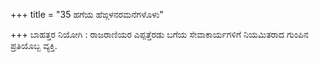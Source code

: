 +++
title = "35 ಹಗೆಯ ಹೆಙ್ಗಳನರಮನೆಗಳೊಳು"

+++
ಬಾಹತ್ತರ ನಿಯೋಗಿ : ರಾಜರಾಣಿಯರ ಎಪ್ಪತ್ತೆರಡು ಬಗೆಯ ಸೇವಾಕಾರ್ಯಗಳಿಗೆ ನಿಯಮಿತರಾದ ಗುಂಪಿನ ಪ್ರತಿಯೊಬ್ಬ ವ್ಯಕ್ತಿ.
